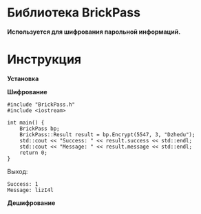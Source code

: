 # Библиотека BrickPass  
  
**Используется для шифрования парольной информаций.**  
  
# Инструкция  

**Установка**  
  
  
**Шифрование**  
  
```
#include "BrickPass.h"
#include <iostream>

int main() {
    BrickPass bp;
    BrickPass::Result result = bp.Encrypt(5547, 3, "Dzhedu");
    std::cout << "Success: " << result.success << std::endl;
    std::cout << "Message: " << result.message << std::endl;
	return 0;
}
```

Выход:  

```
Success: 1
Message: lizI4l
```

**Дешифрование**  
